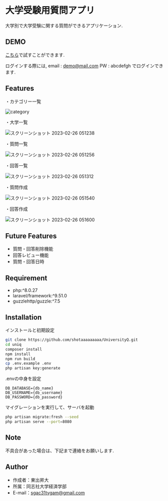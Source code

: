 # 大学受験用質問アプリ

大学別で大学受験に関する質問ができるアプリケーション.

## DEMO

[こちら](https://uniq.herokuapp.com/)で試すことができます.

ログインする際には,
email : demo@mail.com
PW : abcdefgh
でログインできます.

## Features

・カテゴリー一覧

![category](https://user-images.githubusercontent.com/118661273/221378059-695e5137-5ac1-470f-9807-a83980bba965.png)

・大学一覧

![スクリーンショット 2023-02-26 051238](https://user-images.githubusercontent.com/118661273/221378035-0cc29038-9cff-4176-9341-c91cd7a0d23c.png)

・質問一覧

![スクリーンショット 2023-02-26 051256](https://user-images.githubusercontent.com/118661273/221378096-7aa12032-3e39-4e8f-b935-0191dbf228d2.png)

・回答一覧

![スクリーンショット 2023-02-26 051312](https://user-images.githubusercontent.com/118661273/221378141-5b56e397-31a3-4c4d-b558-d476606ea0ec.png)

・質問作成

![スクリーンショット 2023-02-26 051540](https://user-images.githubusercontent.com/118661273/221378176-7923f443-a981-410a-85d2-7103e702d2de.png)

・回答作成

![スクリーンショット 2023-02-26 051600](https://user-images.githubusercontent.com/118661273/221378197-fdeec748-aca6-4449-81c5-2d6fbb9c4985.png)

## Future Features

- 質問・回答削除機能
- 回答レビュー機能
- 質問・回答日時

## Requirement

- php:^8.0.27
- laravel/framework:^9.51.0
- guzzlehttp/guzzle:^7.5

## Installation

インストールと初期設定
```bash
git clone https://github.com/shotaaaaaaaaa/UniversityQ.git
cd uniq
composer install
npm install
npm run build
cp .env.example .env
php artisan key:generate
```  

.envの中身を設定
```.env
DB_DATABASE={db_name}
DB_USERNAME={db_username}
DB_PASSWORD={db_password}
```

マイグレーションを実行して、サーバを起動
```bash
php artisan migrate:fresh --seed
php artisan serve --port=8080
```

## Note

不具合があった場合は、下記まで連絡をお願いします.

## Author

- 作成者：東出昇大
- 所属：同志社大学経済学部
- E-mail：sgac31tvgam@gmail.com
